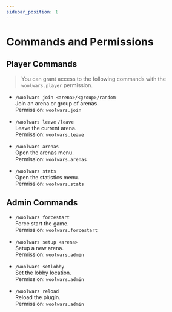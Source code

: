 ```yaml
---
sidebar_position: 1
---
```


# Commands and Permissions

## Player Commands

> You can grant access to the following commands with the `woolwars.player` permission.

- `/woolwars join <arena>/<group>/random` <br/>
Join an arena or group of arenas. <br/>
Permission: `woolwars.join`

- `/woolwars leave` `/leave` <br/>
Leave the current arena. <br/>
Permission: `woolwars.leave`

- `/woolwars arenas` <br/>
Open the arenas menu. <br/>
Permission: `woolwars.arenas`

- `/woolwars stats` <br/>
Open the statistics menu. <br/>
Permission: `woolwars.stats`

## Admin Commands

- `/woolwars forcestart` <br/>
Force start the game. <br/>
Permission: `woolwars.forcestart`

- `/woolwars setup <arena>` <br/>
Setup a new arena. <br/>
Permission: `woolwars.admin`

- `/woolwars setlobby` <br/>
Set the lobby location. <br/>
Permission: `woolwars.admin`

- `/woolwars reload` <br/>
Reload the plugin. <br/>
Permission: `woolwars.admin`